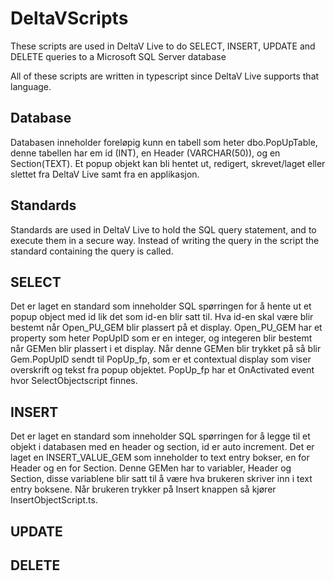 # DeltaVScripts

These scripts are used in DeltaV Live to do SELECT, INSERT, UPDATE and DELETE queries to a Microsoft SQL Server database

All of these scripts are written in typescript since DeltaV Live supports that language.

## Database
Databasen inneholder foreløpig kunn en tabell som heter dbo.PopUpTable, denne tabellen har em id (INT), en Header (VARCHAR(50)), og en Section(TEXT). Et popup objekt kan bli hentet ut, redigert, skrevet/laget eller slettet fra DeltaV Live samt fra en applikasjon. 

## Standards
Standards are used in DeltaV Live to hold the SQL query statement, and to execute them in a secure way.
Instead of writing the query in the script the standard containing the query is called. 

## SELECT
Det er laget en standard som inneholder SQL spørringen for å hente ut et popup object med id lik det som id-en blir satt til. Hva id-en skal være blir bestemt når Open_PU_GEM blir plassert på et display. Open_PU_GEM har et property som heter PopUpID som er en integer, og integeren blir bestemt når GEMen blir plassert i et display.
Når denne GEMen blir trykket på så blir Gem.PopUpID sendt til PopUp_fp, som er et contextual display som viser overskrift og tekst fra popup objektet. PopUp_fp har et OnActivated event hvor SelectObjectscript finnes. 

## INSERT
Det er laget en standard som inneholder SQL spørringen for å legge til et objekt i databasen med en header og section, id er auto increment. Det er laget en INSERT_VALUE_GEM som inneholder to text entry bokser, en for Header og en for Section. Denne GEMen har to variabler, Header og Section, disse variablene blir satt til å være hva brukeren skriver inn i text entry boksene. Når brukeren trykker på Insert knappen så kjører InsertObjectScript.ts. 

## UPDATE

## DELETE
